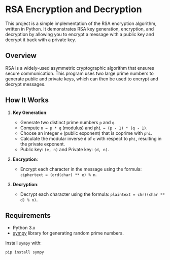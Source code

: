 # RSA Encryption and Decryption

This project is a simple implementation of the RSA encryption algorithm, written in Python. It demonstrates RSA key generation, encryption, and decryption by allowing you to encrypt a message with a public key and decrypt it back with a private key.

## Overview

RSA is a widely-used asymmetric cryptographic algorithm that ensures secure communication. This program uses two large prime numbers to generate public and private keys, which can then be used to encrypt and decrypt messages.

## How It Works

1. **Key Generation**:
   - Generate two distinct prime numbers `p` and `q`.
   - Compute `n = p * q` (modulus) and `phi = (p - 1) * (q - 1)`.
   - Choose an integer `e` (public exponent) that is coprime with `phi`.
   - Calculate the modular inverse `d` of `e` with respect to `phi`, resulting in the private exponent.
   - Public key: `(e, n)` and Private key: `(d, n)`.

2. **Encryption**:
   - Encrypt each character in the message using the formula: `ciphertext = (ord(char) ** e) % n`.

3. **Decryption**:
   - Decrypt each character using the formula: `plaintext = chr((char ** d) % n)`.

## Requirements

- Python 3.x
- [sympy](https://www.sympy.org/en/index.html) library for generating random prime numbers.

Install `sympy` with:

```bash
pip install sympy

